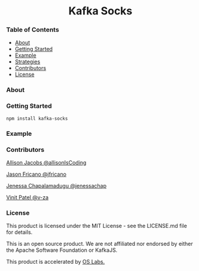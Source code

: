 <h1 align ="center">Kafka Socks</h1>
<h3>Table of Contents</h3>

* [About](https://github.com/oslabs-beta/Kafkasocks/README.md/#About)
* [Getting Started](https://github.com/oslabs-beta/Kafkasocks/README.md/Getting-Started])
* [Example](https://github.com/oslabs-beta/Kafkasocks/README.md/Example)
* [Strategies](https://github.com/oslabs-beta/Kafkasocks/README.md/Strategies)
* [Contributors](https://github.com/oslabs-beta/Kafkasocks/README.md/Contributors)
* [License](https://github.com/oslabs-beta/Kafkasocks/README.md/License)

<h3 href="#About">About</h3>

<h3>Getting Started</h3>

``` npm install kafka-socks ```

<h3>Example</h3>
<h3>Contributors</h3>

[Allison Jacobs @allisonIsCoding](https://github.com/allisonIsCoding)

[Jason Fricano @jfricano](https://github.com/jfricano)

[Jenessa Chapalamadugu @jenessachap](https://github.com/jenessachap)

[Vinit Patel @v-za](https://github.com/v-za)

<h3>License</h3>

This product is licensed under the MIT License - see the LICENSE.md file for details.

This is an open source product. We are not affiliated nor endorsed by either the Apache Software Foundation or KafkaJS.

This product is accelerated by [OS Labs.](https://opensourcelabs.io/)
